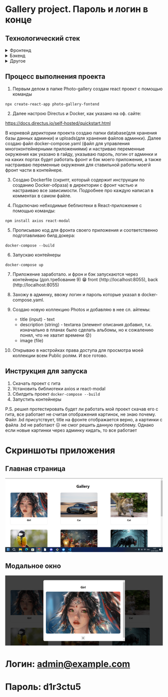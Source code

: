 # Gallery project. Пароль и логин в конце 
## Технологический стек
<details>
    <summary>Фронтенд</summary>

    - React.js
    - Axios - библотека для обработки HTTP запросов
    - react-modsl - библиотека для работы с модальными окнами в React.

</details>

<details>
    <summary>Бэкенд</summary>

    - Directus - админ. панель, через которую будем добавлять фото на сайт

</details>

<details>
    <summary>Другое</summary>

    - Docker - для создания, развертывания и запуска приложения в изолированных средах(контейнерах).

</details>

## Процесс выполнения проекта

1. Первым делом в папке Photo-gallery создам react проект с помощью команды

`npx create-react-app photo-gallery-fontend`

2. Далее настрою Directus и Docker, как указано на оф. сайте:

<https://docs.directus.io/self-hosted/quickstart.html>

В корневой дериктории проекта создаю папки database(для хранения базы данных админки) и uploads(для хранения файлов админки). Далее создаю файл docker-compose.yaml (файл для управления многоконтейнерными приложениями) и настриваю переменные окружения как указано  в гайду, указываю пароль, логин от админки и на каких портах будет работать фронт и бэк моего приложения, а также настраиваю переменные окружения для ставильной работы моегй фронт части в контейнере.

3. Создаю Dockerfile (скрипт, который содержит инструкции по созданию Docker-образа) в директории с фронт частью и настраиваю все зависимости. Подробнее про каждую написал в комментах в самом файле.

4. Подключаю небходимые беблиотеки в React-приложение с помощью команды:

`npm install axios react-modal`

5. Прописываю код для фронта своего приложения и соответственно подготавливаю билд докера:

`docker-compose --build`

6. Запускаю контейнеры

`docker-compose up`

7. Приложение заработало. и фрон и бэк запускаются через контейнеры (доп.требование 9) 😁 front (http://localhost:8055), back (http://localhost:8055)

8. Захожу в админку, ввожу логин и пароль которые указал в docker-compose.yaml.

9. Создаю новую коллекцию Photos и добавляю в нее сл. айтемы:

    -  title (input) - text
    - description (string) - textarea (элемент описания добавил, т.к. изначально в планах было сделать альбомы, но к сожалению понял, что не хватит времени :worried:)
    - image (file)

10. Открываю в настройках права доступа для просмотра моей коллекции всем Public ролям. И все готово.
 
 ## Инструкция для запуска

 1. Скачать проект с гита
 2. Установить библиотеки axios и react-modal
 3. Сбилдить проект  `docker-compose --build`
4. Запустить контейнеры

P.S. решил протестировать будет ли работать мой проект скачав его с гита, все работает не считая отображения картинок, не знаю почему. Файл .bd присутствует, title на фронте отображается верно, а картинки с файла .bd не работают :confounded: не смог решить данную проблему. Однако если новые картинки через админку кидать, то все работает

# Скриншоты приложения
## Главная страница

<img src="/description/main_page.png" alt="main_page.png">

## Модальное окно

<img src="/description/modal_page.png" alt="modal_page.png">

# Логин:  admin@example.com

# Пароль:  d1r3ctu5
